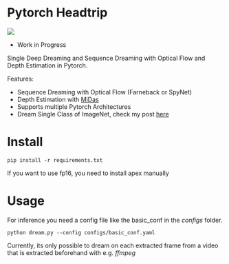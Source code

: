 # Pytorch Headtrip

![](examples/dream_example.gif)

- Work in Progress	

Single Deep Dreaming and Sequence Dreaming with Optical Flow and Depth Estimation in Pytorch. 


Features:
- Sequence Dreaming with Optical Flow (Farneback or SpyNet)
- Depth Estimation with [MiDas](https://pytorch.org/hub/intelisl_midas_v2/)
- Supports multiple Pytorch Architectures
- Dream Single Class of ImageNet, check my post [here](https://towardsdatascience.com/deep-lucid-dreaming-94fecd3cd46d)


# Install

```
pip install -r requirements.txt
```

If you want to use fp16, you need to install apex manually

# Usage

For inference you need a config file like the basic_conf in the *configs* folder. 

```
python dream.py --config configs/basic_conf.yaml
```

Currently, its only possible to dream on each extracted frame from a video that is
extracted beforehand with e.g. *ffmpeg*

